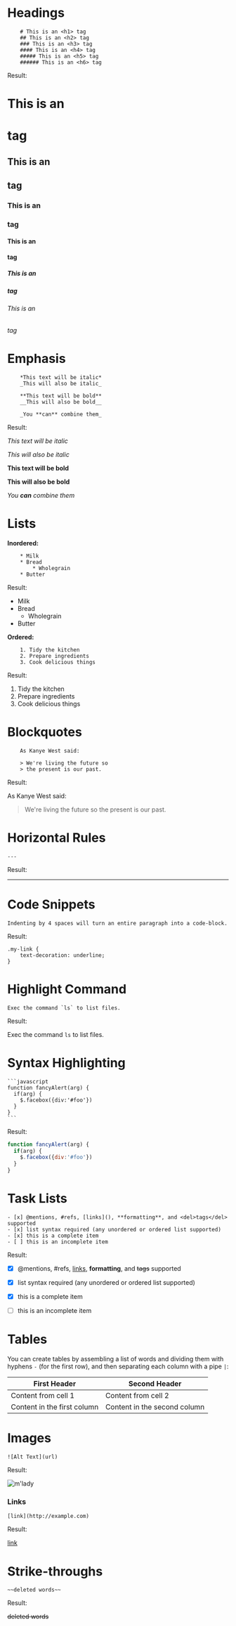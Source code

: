 # Headings
```
    # This is an <h1> tag
    ## This is an <h2> tag
    ### This is an <h3> tag
    #### This is an <h4> tag
    ##### This is an <h5> tag
    ###### This is an <h6> tag
```
Result:

# This is an <h1> tag
## This is an <h2> tag
### This is an <h3> tag
#### This is an <h4> tag
##### This is an <h5> tag
###### This is an <h6> tag

# Emphasis
```
    *This text will be italic*
    _This will also be italic_

    **This text will be bold**
    __This will also be bold__

    _You **can** combine them_
```
Result:

*This text will be italic*

_This will also be italic_

**This text will be bold**

__This will also be bold__

_You **can** combine them_

# Lists

**Inordered:**
```
    * Milk
    * Bread
        * Wholegrain
    * Butter
```
Result:

* Milk
* Bread
    * Wholegrain
* Butter

**Ordered:**
```
    1. Tidy the kitchen
    2. Prepare ingredients
    3. Cook delicious things
```
Result:

1. Tidy the kitchen
2. Prepare ingredients
3. Cook delicious things

# Blockquotes
```
    As Kanye West said:

    > We're living the future so
    > the present is our past.
```
Result:

As Kanye West said:
> We're living the future so
> the present is our past.

# Horizontal Rules

    ---

Result:

---

# Code Snippets

    Indenting by 4 spaces will turn an entire paragraph into a code-block.

Result:

    .my-link {
        text-decoration: underline;
    }


# Highlight Command

    Exec the command `ls` to list files.

Result:

Exec the command `ls` to list files.

# Syntax Highlighting

    ```javascript
    function fancyAlert(arg) {
      if(arg) {
        $.facebox({div:'#foo'})
      }
    }
    ```

Result:

```javascript
function fancyAlert(arg) {
  if(arg) {
    $.facebox({div:'#foo'})
  }
}
```
# Task Lists

    - [x] @mentions, #refs, [links](), **formatting**, and <del>tags</del> supported
    - [x] list syntax required (any unordered or ordered list supported)
    - [x] this is a complete item
    - [ ] this is an incomplete item

Result:

- [x] @mentions, #refs, [links](), **formatting**, and <del>tags</del> supported
- [x] list syntax required (any unordered or ordered list supported)
- [x] this is a complete item
- [ ] this is an incomplete item


# Tables

You can create tables by assembling a list of words and dividing them with hyphens `-` (for the first row), and then separating each column with a pipe `|`:

First Header | Second Header
------------ | -------------
Content from cell 1 | Content from cell 2
Content in the first column | Content in the second column


# Images

    ![Alt Text](url)

Result:

![m'lady](http://i.imgur.com/v8IVDka.jpg)
### Links

    [link](http://example.com)

Result:

[link](http://example.com)

# Strike-throughs

    ~~deleted words~~

Result:

~~deleted words~~

